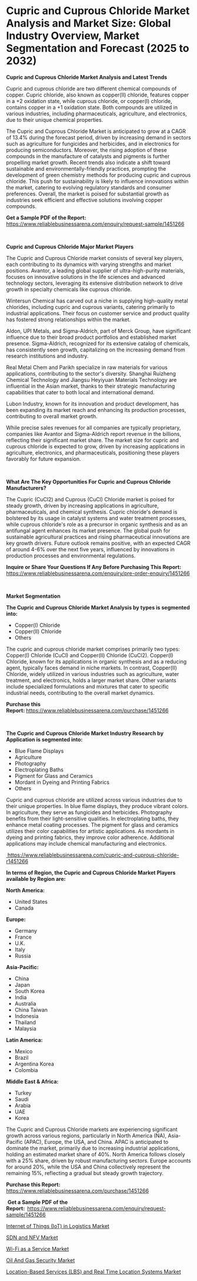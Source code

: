 <p><h1>Cupric and Cuprous Chloride Market Analysis and Market Size: Global Industry Overview, Market Segmentation and Forecast (2025 to 2032)</h1></p><p><strong>Cupric and Cuprous Chloride Market Analysis and Latest Trends</strong></p>
<p><p>Cupric and cuprous chloride are two different chemical compounds of copper. Cupric chloride, also known as copper(II) chloride, features copper in a +2 oxidation state, while cuprous chloride, or copper(I) chloride, contains copper in a +1 oxidation state. Both compounds are utilized in various industries, including pharmaceuticals, agriculture, and electronics, due to their unique chemical properties.</p><p>The Cupric and Cuprous Chloride Market is anticipated to grow at a CAGR of 13.4% during the forecast period, driven by increasing demand in sectors such as agriculture for fungicides and herbicides, and in electronics for producing semiconductors. Moreover, the rising adoption of these compounds in the manufacture of catalysts and pigments is further propelling market growth. Recent trends also indicate a shift toward sustainable and environmentally-friendly practices, prompting the development of green chemistry methods for producing cupric and cuprous chloride. This push for sustainability is likely to influence innovations within the market, catering to evolving regulatory standards and consumer preferences. Overall, the market is poised for substantial growth as industries seek efficient and effective solutions involving copper compounds.</p></p>
<p><strong>Get a Sample PDF of the Report:&nbsp;</strong> <a href="https://www.reliablebusinessarena.com/enquiry/request-sample/1451266?utm_campaign=1943&utm_medium=2&utm_source=Github&utm_content=ia&utm_term=02022025&utm_id=cupric-and-cuprous-chloride">https://www.reliablebusinessarena.com/enquiry/request-sample/1451266</a></p>
<p>&nbsp;</p>
<p><strong>Cupric and Cuprous Chloride Major Market Players</strong></p>
<p><p>The Cupric and Cuprous Chloride market consists of several key players, each contributing to its dynamics with varying strengths and market positions. Avantor, a leading global supplier of ultra-high-purity materials, focuses on innovative solutions in the life sciences and advanced technology sectors, leveraging its extensive distribution network to drive growth in specialty chemicals like cuprous chloride.</p><p>Wintersun Chemical has carved out a niche in supplying high-quality metal chlorides, including cupric and cuprous variants, catering primarily to industrial applications. Their focus on customer service and product quality has fostered strong relationships within the market.</p><p>Aldon, UPI Metals, and Sigma-Aldrich, part of Merck Group, have significant influence due to their broad product portfolios and established market presence. Sigma-Aldrich, recognized for its extensive catalog of chemicals, has consistently seen growth, capitalizing on the increasing demand from research institutions and industry.</p><p>Real Metal Chem and Parikh specialize in raw materials for various applications, contributing to the sector's diversity. Shanghai Ruizheng Chemical Technology and Jiangsu Heyiyuan Materials Technology are influential in the Asian market, thanks to their strategic manufacturing capabilities that cater to both local and international demand.</p><p>Lubon Industry, known for its innovation and product development, has been expanding its market reach and enhancing its production processes, contributing to overall market growth.</p><p>While precise sales revenues for all companies are typically proprietary, companies like Avantor and Sigma-Aldrich report revenue in the billions, reflecting their significant market share. The market size for cupric and cuprous chloride is expected to grow, driven by increasing applications in agriculture, electronics, and pharmaceuticals, positioning these players favorably for future expansion.</p></p>
<p>&nbsp;</p>
<p><strong>What Are The Key Opportunities For Cupric and Cuprous Chloride Manufacturers?</strong></p>
<p><p>The Cupric (CuCl2) and Cuprous (CuCl) Chloride market is poised for steady growth, driven by increasing applications in agriculture, pharmaceuticals, and chemical synthesis. Cupric chloride's demand is bolstered by its usage in catalyst systems and water treatment processes, while cuprous chloride's role as a precursor in organic synthesis and as an antifungal agent enhances its market presence. The global push for sustainable agricultural practices and rising pharmaceutical innovations are key growth drivers. Future outlook remains positive, with an expected CAGR of around 4-6% over the next five years, influenced by innovations in production processes and environmental regulations.</p></p>
<p><strong>Inquire or Share Your Questions If Any Before Purchasing This Report:</strong> <a href="https://www.reliablebusinessarena.com/enquiry/pre-order-enquiry/1451266?utm_campaign=1943&utm_medium=2&utm_source=Github&utm_content=ia&utm_term=02022025&utm_id=cupric-and-cuprous-chloride">https://www.reliablebusinessarena.com/enquiry/pre-order-enquiry/1451266</a></p>
<p>&nbsp;</p>
<p><strong>Market Segmentation</strong></p>
<p><strong>The Cupric and Cuprous Chloride Market Analysis by types is segmented into:</strong></p>
<p><ul><li>Copper(I) Chloride</li><li>Copper(II) Chloride</li><li>Others</li></ul></p>
<p><p>The cupric and cuprous chloride market comprises primarily two types: Copper(I) Chloride (CuCl) and Copper(II) Chloride (CuCl2). Copper(I) Chloride, known for its applications in organic synthesis and as a reducing agent, typically faces demand in niche markets. In contrast, Copper(II) Chloride, widely utilized in various industries such as agriculture, water treatment, and electronics, holds a larger market share. Other variants include specialized formulations and mixtures that cater to specific industrial needs, contributing to the overall market dynamics.</p></p>
<p><strong>Purchase this Report:&nbsp;</strong><a href="https://www.reliablebusinessarena.com/purchase/1451266?utm_campaign=1943&utm_medium=2&utm_source=Github&utm_content=ia&utm_term=02022025&utm_id=cupric-and-cuprous-chloride">https://www.reliablebusinessarena.com/purchase/1451266</a></p>
<p>&nbsp;</p>
<p><strong>The Cupric and Cuprous Chloride Market Industry Research by Application is segmented into:</strong></p>
<p><ul><li>Blue Flame Displays</li><li>Agriculture</li><li>Photography</li><li>Electroplating Baths</li><li>Pigment for Glass and Ceramics</li><li>Mordant in Dyeing and Printing Fabrics</li><li>Others</li></ul></p>
<p><p>Cupric and cuprous chloride are utilized across various industries due to their unique properties. In blue flame displays, they produce vibrant colors. In agriculture, they serve as fungicides and herbicides. Photography benefits from their light-sensitive qualities. In electroplating baths, they enhance metal coating processes. The pigment for glass and ceramics utilizes their color capabilities for artistic applications. As mordants in dyeing and printing fabrics, they improve color adherence. Additional applications may include chemical manufacturing and electronics.</p></p>
<p><a href="https://www.reliablebusinessarena.com/cupric-and-cuprous-chloride-r1451266?utm_campaign=1943&utm_medium=2&utm_source=Github&utm_content=ia&utm_term=02022025&utm_id=cupric-and-cuprous-chloride">&nbsp;https://www.reliablebusinessarena.com/cupric-and-cuprous-chloride-r1451266</a></p>
<p><strong>In terms of Region, the Cupric and Cuprous Chloride Market Players available by Region are:</strong></p>
<p>
    <p> <strong> North America: </strong>
        <ul>
            <li>United States</li>
            <li>Canada</li>
        </ul>
        </p> 
    <p> <strong> Europe: </strong>
        <ul>
            <li>Germany</li>
            <li>France</li>
            <li>U.K.</li>
            <li>Italy</li>
            <li>Russia</li>
        </ul>
        </p> 
    <p> <strong> Asia-Pacific: </strong>
        <ul>
            <li>China</li>
            <li>Japan</li>
            <li>South Korea</li>
            <li>India</li>
            <li>Australia</li>
            <li>China Taiwan</li>
            <li>Indonesia</li>
            <li>Thailand</li>
            <li>Malaysia</li>
        </ul>
        </p> 
    <p> <strong> Latin America: </strong>
        <ul>
            <li>Mexico</li>
            <li>Brazil</li>
            <li>Argentina Korea</li>
            <li>Colombia</li>
        </ul>
        </p> 
    <p> <strong> Middle East & Africa: </strong>
        <ul>
            <li>Turkey</li>
            <li>Saudi</li>
            <li>Arabia</li>
            <li>UAE</li>
            <li>Korea</li>
        </ul>
    </p>
    </p>
<p><p>The Cupric and Cuprous Chloride markets are experiencing significant growth across various regions, particularly in North America (NA), Asia-Pacific (APAC), Europe, the USA, and China. APAC is anticipated to dominate the market, primarily due to increasing industrial applications, holding an estimated market share of 40%. North America follows closely with a 25% share, driven by robust manufacturing sectors. Europe accounts for around 20%, while the USA and China collectively represent the remaining 15%, reflecting a gradual but steady growth trajectory.</p></p>
<p><strong>Purchase this Report: </strong><a href="https://www.reliablebusinessarena.com/purchase/1451266?utm_campaign=1943&utm_medium=2&utm_source=Github&utm_content=ia&utm_term=02022025&utm_id=cupric-and-cuprous-chloride">https://www.reliablebusinessarena.com/purchase/1451266</a></p>
<p>&nbsp;<strong>Get a Sample PDF of the Report:&nbsp;&nbsp;</strong><a href="https://www.reliablebusinessarena.com/enquiry/request-sample/1451266?utm_campaign=1943&utm_medium=2&utm_source=Github&utm_content=ia&utm_term=02022025&utm_id=cupric-and-cuprous-chloride">https://www.reliablebusinessarena.com/enquiry/request-sample/1451266</a></p>
<p><strong></strong></p>
<p><p><a href="https://www.linkedin.com/pulse/projected-growth-internet-things-iot-logistics-market-1ejhc?utm_campaign=1943&utm_medium=2&utm_source=Github&utm_content=ia&utm_term=02022025&utm_id=cupric-and-cuprous-chloride">Internet of Things (IoT) in Logistics Market</a></p><p><a href="https://www.linkedin.com/pulse/sdn-nfv-market-report-creating-business-strategies-projected-rys4c?utm_campaign=1943&utm_medium=2&utm_source=Github&utm_content=ia&utm_term=02022025&utm_id=cupric-and-cuprous-chloride">SDN and NFV Market</a></p><p><a href="https://www.linkedin.com/pulse/wi-fi-service-market-size-analysis-growing-144-cagr-hiykc?utm_campaign=1943&utm_medium=2&utm_source=Github&utm_content=ia&utm_term=02022025&utm_id=cupric-and-cuprous-chloride">Wi-Fi as a Service Market</a></p><p><a href="https://www.linkedin.com/pulse/thorough-analysis-oil-gas-security-market-withits-anticipated-l4cxf?utm_campaign=1943&utm_medium=2&utm_source=Github&utm_content=ia&utm_term=02022025&utm_id=cupric-and-cuprous-chloride">Oil And Gas Security Market</a></p><p><a href="https://www.linkedin.com/pulse/location-based-services-lbs-real-time-location-systems-market-4v2if?utm_campaign=1943&utm_medium=2&utm_source=Github&utm_content=ia&utm_term=02022025&utm_id=cupric-and-cuprous-chloride">Location-Based Services (LBS) and Real Time Location Systems Market</a></p></p>